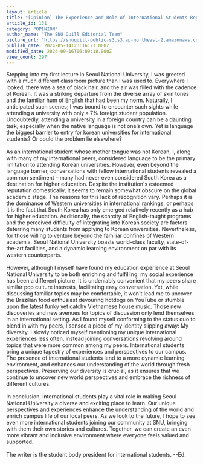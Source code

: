 ```yaml
---
layout: article
title: "[Opinion] The Experience and Role of International Students Regarding Diversity at SNU"
article_id: 131
category: "OPINION"
author_name: "The SNU Quill Editorial Team"
picture_url: "https://snuquill-public-s3.s3.ap-northeast-2.amazonaws.com/photo/article/a4522b69-5fea-4acf-b74e-1d78b2f9e308.jpg"
publish_date: 2024-05-14T23:16:23.000Z
modified_date: 2024-09-16T06:09:18.000Z
view_count: 297
---
```


Stepping into my first lecture in Seoul National University, I was greeted with a much different classroom picture than I was used to. Everywhere I looked, there was a sea of black hair, and the air was filled with the cadence of Korean. It was a striking departure from the diverse array of skin tones and the familiar hum of English that had been my norm. Naturally, I anticipated such scenes; I was bound to encounter such sights while attending a university with only a 7% foreign student population. Undoubtedly, attending a university in a foreign country can be a daunting task, especially when the native language is not one’s own. Yet is language the biggest barrier to entry for korean universities for international students? Or could the problem lie elsewhere?<br><br>As an international student whose mother tongue was not Korean, I, along with many of my international peers, considered language to be the primary limitation to attending Korean universities. However, even beyond the language barrier, conversations with fellow international students revealed a common sentiment – many had never even considered South Korea as a destination for higher education. Despite the institution's esteemed reputation domestically, it seems to remain somewhat obscure on the global academic stage. The reasons for this lack of recognition vary. Perhaps it is the dominance of Western universities in international rankings, or perhaps it is the fact that South Korea has only emerged relatively recently as a hub for higher education. Additionally, the scarcity of English-taught programs and the perceived difficulty of integrating into Korean society are factors deterring many students from applying to Korean universities. Nevertheless, for those willing to venture beyond the familiar confines of Western academia, Seoul National University boasts world-class faculty, state-of-the-art facilities, and a dynamic learning environment on par with its western counterparts.<br><br>However, although I myself have found my education experience at Seoul National University to be both enriching and fulfilling, my social experience has been a different picture. It is undeniably convenient that my peers share similar pop culture interests, facilitating easy conversation. Yet, while discussing familiar topics may be comfortable, it won't lead me to uncover the Brazilian food enthusiast devouring hotdogs on YouTube or stumble upon the latest funky yet catchy Vietnamese house music. Those new discoveries and new avenues for topics of discussion only lend themselves in an international setting. As I found myself conforming to the status quo to blend in with my peers, I sensed a piece of my identity slipping away: My diversity. I slowly noticed myself mentioning my unique international experiences less often, instead joining conversations revolving around topics that were more common among my peers. International students bring a unique tapestry of experiences and perspectives to our campus. The presence of international students lend to a more dynamic learning environment, and enhances our understanding of the world through fresh perspectives. Preserving our diversity is crucial, as it ensures that we continue to uncover new world perspectives and embrace the richness of different cultures.<br><br>In conclusion, international students play a vital role in making Seoul National University a diverse and exciting place to learn. Our unique perspectives and experiences enhance the understanding of the world and enrich campus life of our local peers. As we look to the future, I hope to see even more international students joining our community at SNU, bringing with them their own stories and cultures. Together, we can create an even more vibrant and inclusive environment where everyone feels valued and supported.<br><br>The writer is the student body president for international students. --Ed.
